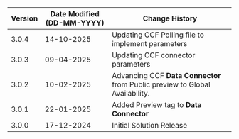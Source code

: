 | **Version** | **Date Modified (DD-MM-YYYY)** | **Change History**                                                       |
|-------------|--------------------------------|--------------------------------------------------------------------------|
| 3.0.4       | 14-10-2025                     | Updating CCF Polling file to implement parameters                           |
| 3.0.3       | 09-04-2025                     | Updating CCF connector parameters                                        |
| 3.0.2       | 10-02-2025                     | Advancing CCF **Data Connector** from Public preview to Global Availability.|
| 3.0.1       | 22-01-2025                     | Added Preview tag to **Data Connector**                                                 |
| 3.0.0       | 17-12-2024                     | Initial Solution Release                                                 |
